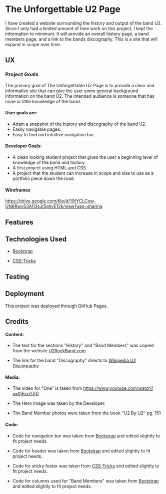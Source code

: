 # **The Unforgettable U2 Page**

I have created a website surrounding the history and output of the band U2. Since I only had a limited amount of time work on this project, I kept the information to minimum. It will provide an overall history page, a band members page, and a link to the bands discography. This is a site that will expand in scope over time.

## **UX**

### **Project Goals**

The primary goal of The Unforgettable U2 Page is to provide a clear and informative site that can give the user some general background information on the band U2. The intended audience is someone that has none or little knowledge of the band.

#### User goals are:

 * Attain a snapshot of the history and discography of the band U2.
 * Easily navigable pages.
 * Easy to find and intuitive navigation bar.

 #### Developer Goals:

 * A clean looking student project that gives the user a beginning level of knowledge of the band and history.
 * A first project using HTML and CSS.
 * A project that the student can increase in scope and size to use as a portfolio piece down the road. 

 #### Wireframes

https://drive.google.com/file/d/10fYCLCow-UN6RwyS3AI13sJi5qhvE12k/view?usp=sharing

## **Features**

## **Technologies Used**
* <a href="https://getbootstrap.com/" target="_blank">Bootstrap</a>

* <a href="https://css-tricks.com/" target="_blank">CSS-Tricks</a>

## **Testing**

## **Deployment**
This project was deployed through GitHub Pages.

## **Credits**

#### Content:
* The text for the sections "History" and "Band Members" was copied from the website <a href="http://www.u2rockband.com/index.html" target="_blank">U2RockBand.com</a> 

* The link for the band "Discography" directs to <a href="https://en.wikipedia.org/wiki/U2_discography" target="_blank">Wikipedia U2 Discography</a>

#### Media:
* The video for "One" is taken from https://www.youtube.com/watch?v=ftjEcrrf7r0

* The Hero Image was taken by the Developer.

* The Band Member photos were taken from the book "U2 By U2" pg. 151

#### Code:
* Code for navigation bar was taken from <a href="https://getbootstrap.com/docs/5.0/components/navbar/" taget="_blank">Bootstrap</a> and edited slightly to fit project needs.

* Code for header was taken from <a href="https://getbootstrap.com/docs/5.0/layout/containers/" taget="_blank">Bootstrap</a> and edited slightly to fit project needs.

* Code for sticky footer was taken from <a href="https://css-tricks.com/couple-takes-sticky-footer/" target="_blank">CSS-Tricks</a> and edited slightly to fit project needs.

* Code for columns used for "Band Members" was taken from <a href="https://getbootstrap.com/docs/5.0/layout/columns/" target="_blank">Bootstrap</a> and edited slightly to fit project needs.
